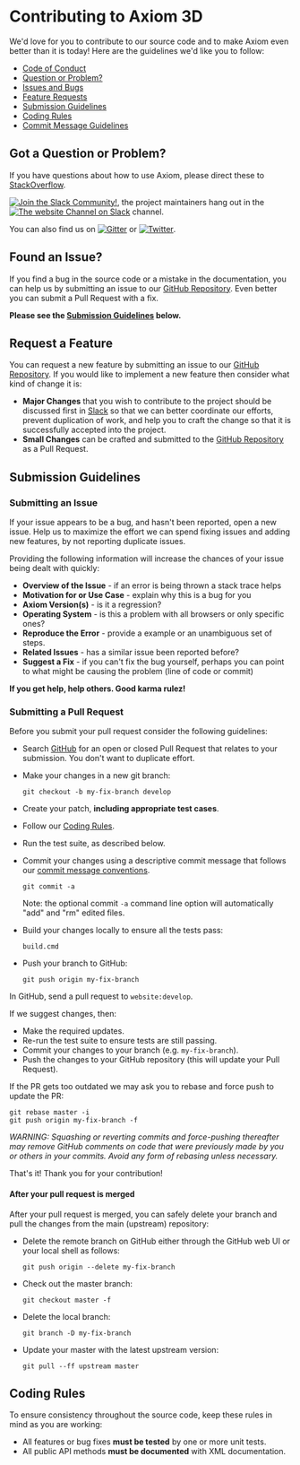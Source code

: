 # Contributing to Axiom 3D

We'd love for you to contribute to our source code and to make Axiom even better than it is
today! Here are the guidelines we'd like you to follow:

- [Code of Conduct](https://axiom3d.net/code-of-conduct)
- [Question or Problem?](#question)
- [Issues and Bugs](#issue)
- [Feature Requests](#feature)
- [Submission Guidelines](#submit)
- [Coding Rules](#rules)
- [Commit Message Guidelines](https://axiom3d.net/contribute/software-style-guide/commit-message-convention)

## <a name="question"></a> Got a Question or Problem?

If you have questions about how to use Axiom, please direct these to [StackOverflow](https://stackoverflow.com/questions/tagged/axiom3d).

[![Join the Slack Community!](https://img.shields.io/badge/join-slack-ff69b4.svg?logo=slack)](join-slack), the project maintainers hang out in the [![The website Channel on Slack](https://img.shields.io/badge/chat-website-ff69b4.svg?logo=slack)](https://axiom3d.slack.com/messages/C1JPU0V42) channel.

You can also find us on [![Gitter](https://img.shields.io/badge/chat-gitter-ff69b4.svg?logo=gitter&color=brightgreen)](https://gitter.im/axiom3d/community) or [![Twitter](https://img.shields.io/badge/chat-twitter-ff69b4.svg?logo=twitter&color=blue)](https://twitter.com/axiom3d).

## <a name="issue"></a> Found an Issue?

If you find a bug in the source code or a mistake in the documentation, you can help us by
submitting an issue to our [GitHub Repository](https://github.com/axiom3d/website). Even better you can submit a Pull Request
with a fix.

**Please see the [Submission Guidelines](#submit) below.**

## <a name="feature"></a> Request a Feature

You can request a new feature by submitting an issue to our [GitHub Repository](https://github.com/axiom3d/website).  If you
would like to implement a new feature then consider what kind of change it is:

- **Major Changes** that you wish to contribute to the project should be discussed first in [Slack](https://axiom3d.slack.com/messages/C1JPU0V42) so that we can better coordinate our efforts,
  prevent duplication of work, and help you to craft the change so that it is successfully accepted
  into the project.
- **Small Changes** can be crafted and submitted to the [GitHub Repository](https://github.com/axiom3d/website) as a Pull
  Request.

## <a name="submit"></a> Submission Guidelines

### Submitting an Issue

If your issue appears to be a bug, and hasn't been reported, open a new issue. Help us to maximize
the effort we can spend fixing issues and adding new features, by not reporting duplicate issues.

Providing the following information will increase the chances of your issue being dealt with
quickly:

- **Overview of the Issue** - if an error is being thrown a stack trace helps
- **Motivation for or Use Case** - explain why this is a bug for you
- **Axiom Version(s)** - is it a regression?
- **Operating System** - is this a problem with all browsers or only specific ones?
- **Reproduce the Error** - provide a example or an unambiguous set of steps.
- **Related Issues** - has a similar issue been reported before?
- **Suggest a Fix** - if you can't fix the bug yourself, perhaps you can point to what might be
  causing the problem (line of code or commit)

**If you get help, help others. Good karma rulez!**

### Submitting a Pull Request

Before you submit your pull request consider the following guidelines:

- Search [GitHub](https://github.com/axiom3d/website/pulls) for an open or closed Pull Request
  that relates to your submission. You don't want to duplicate effort.
- Make your changes in a new git branch:

    ```shell
    git checkout -b my-fix-branch develop
    ```

- Create your patch, **including appropriate test cases**.
- Follow our [Coding Rules](#coding-rules).
- Run the test suite, as described below.
- Commit your changes using a descriptive commit message that follows our
  [commit message conventions](#commit).

    ```shell
    git commit -a
    ```

  Note: the optional commit `-a` command line option will automatically "add" and "rm" edited files.

- Build your changes locally to ensure all the tests pass:

    ```shell
    build.cmd
    ```

- Push your branch to GitHub:

    ```shell
    git push origin my-fix-branch
    ```

In GitHub, send a pull request to `website:develop`.

If we suggest changes, then:

- Make the required updates.
- Re-run the test suite to ensure tests are still passing.
- Commit your changes to your branch (e.g. `my-fix-branch`).
- Push the changes to your GitHub repository (this will update your Pull Request).

If the PR gets too outdated we may ask you to rebase and force push to update the PR:

```shell
git rebase master -i
git push origin my-fix-branch -f
```

_WARNING: Squashing or reverting commits and force-pushing thereafter may remove GitHub comments
on code that were previously made by you or others in your commits. Avoid any form of rebasing
unless necessary._

That's it! Thank you for your contribution!

#### After your pull request is merged

After your pull request is merged, you can safely delete your branch and pull the changes
from the main (upstream) repository:

- Delete the remote branch on GitHub either through the GitHub web UI or your local shell as follows:

    ```shell
    git push origin --delete my-fix-branch
    ```

- Check out the master branch:

    ```shell
    git checkout master -f
    ```

- Delete the local branch:

    ```shell
    git branch -D my-fix-branch
    ```

- Update your master with the latest upstream version:

    ```shell
    git pull --ff upstream master
    ```

## <a name="rules"></a>Coding Rules

To ensure consistency throughout the source code, keep these rules in mind as you are working:

- All features or bug fixes **must be tested** by one or more unit tests.
- All public API methods **must be documented** with XML documentation.

